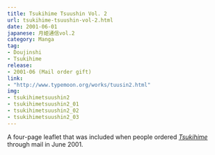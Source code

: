 ```yaml
---
title: Tsukihime Tsuushin Vol. 2
url: tsukihime-tsuushin-vol-2.html
date: 2001-06-01
japanese: 月姫通信vol.2
category: Manga
tag:
- Doujinshi
- Tsukihime
release:
- 2001-06 (Mail order gift)
link:
- "http://www.typemoon.org/works/tuusin2.html"
img:
- tsukihimetsuushin2
- tsukihimetsuushin2_01
- tsukihimetsuushin2_02
- tsukihimetsuushin2_03
---
```


A four-page leaflet that was included when people ordered [*Tsukihime*](tsukihime.html) through mail in June 2001.